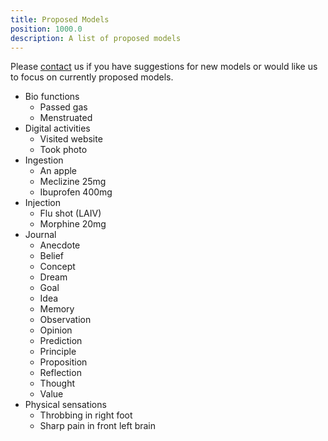 ```yaml
---
title: Proposed Models
position: 1000.0
description: A list of proposed models
---
```

Please [contact](http://blog.memair.com/contact) us if you have suggestions for new models or would like us to focus on currently proposed models.

* Bio functions
  - Passed gas
  - Menstruated
* Digital activities
  - Visited website
  - Took photo
* Ingestion
  - An apple
  - Meclizine 25mg
  - Ibuprofen 400mg
* Injection
  - Flu shot (LAIV)
  - Morphine 20mg
* Journal
  - Anecdote
  - Belief
  - Concept
  - Dream
  - Goal
  - Idea
  - Memory
  - Observation
  - Opinion
  - Prediction
  - Principle
  - Proposition
  - Reflection
  - Thought
  - Value
* Physical sensations
  - Throbbing in right foot
  - Sharp pain in front left brain
